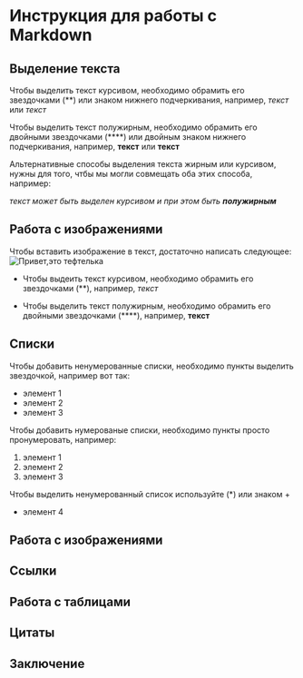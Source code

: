 # Инструкция для работы с Markdown

## Выделение текста

Чтобы выделить текст курсивом, необходимо обрамить его звездочками (**) или знаком нижнего подчеркивания, например, *текст* или _текст_

Чтобы выделить текст полужирным, необходимо обрамить его двойными звездочками (****) или двойным знаком нижнего подчеркивания, например, **текст** или __текст__

Альтернативные способы выделения текста жирным или курсивом, нужны для того, чтбы мы могли совмещать оба этих способа, например:

_текст может быть выделен курсивом и при этом быть **полужирным**_

## Работа с изображениями

Чтобы вставить изображение в текст, достаточно написать следующее: 
![Привет,это тефтелька](311133064262211.png)

* Чтобы выдеить текст курсивом, необходимо обрамить его звездочками (**), например, *текст*

* Чтобы выделить текст полужирным, необходимо обрамить его двойными звездочками (****), например, **текст**


## Списки

Чтобы добавить ненумерованные списки, необходимо пункты выделить звездочкой, например вот так:
* элемент 1
* элемент 2
* элемент 3

Чтобы добавить нумерованые списки, необходимо пункты просто пронумеровать, например:

1. элемент 1
2. элемент 2
3. элемент 3


Чтобы выделить ненумерованный список используйте (*) или знаком +
+ элемент 4

## Работа с изображениями

## Ссылки

## Работа с таблицами

## Цитаты

## Заключение

